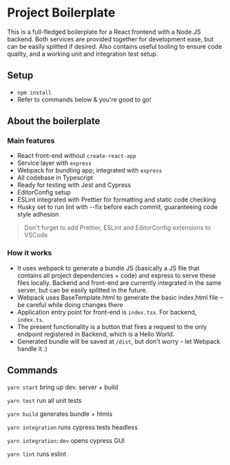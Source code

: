 # Project Boilerplate

This is a full-fledged boilerplate for a React frontend with a Node.JS backend. Both services are provided together for development ease, but can be easily splitted if desired.
Also contains useful tooling to ensure code quality, and a working unit and integration test setup.

## Setup

* `npm install`
* Refer to commands below & you're good to go!

## About the boilerplate

### Main features

* React front-end without `create-react-app`
* Service layer with `express`
* Webpack for bundling app; integrated with `express`
* All codebase in Typescript
* Ready for testing with Jest and Cypress
* EditorConfig setup
* ESLint integrated with Prettier for formatting and static code checking
* Husky set to run lint with --fix before each commit, guaranteeing code style adhesion

> Don't forget to add Prettier, ESLint and EditorConfig extensions to VSCode

### How it works

* It uses webpack to generate a bundle JS (basically a JS file that contains all project dependencies + code) and express to serve these files locally. Backend and front-end are currently integrated in the same server, but can be easily splitted in the future.
* Webpack uses BaseTemplate.html to generate the basic index.html file – be careful while doing changes there
* Application entry point for front-end is `index.tsx`. For backend, `index.ts`.
* The present functionality is a button that fires a request to the only endpoint registered in Backend, which is a Hello World.
* Generated bundle will be saved at `/dist`, but don't worry – let Webpack handle it :)

## Commands

`yarn start` bring up dev. server + build

`yarn test` run all unit tests

`yarn build` generates bundle + htmls

`yarn integration` runs cypress tests headless

`yarn integration:dev` opens cypress GUI

`yarn lint` runs eslint
